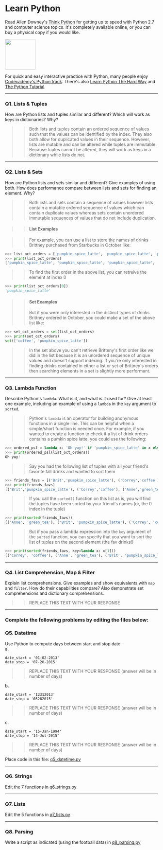 # Learn Python

Read Allen Downey's [Think Python](http://www.greenteapress.com/thinkpython/) for getting up to speed with Python 2.7 and computer science topics. It's completely available online, or you can buy a physical copy if you would like.

<a href="http://www.greenteapress.com/thinkpython/"><img src="img/think_python.png" style="width: 100px;" target="_blank"></a>

For quick and easy interactive practice with Python, many people enjoy [Codecademy's Python track](http://www.codecademy.com/en/tracks/python). There's also [Learn Python The Hard Way](http://learnpythonthehardway.org/book/) and [The Python Tutorial](https://docs.python.org/2/tutorial/).

---

### Q1. Lists &amp; Tuples

How are Python lists and tuples similar and different? Which will work as keys in dictionaries? Why?

>> Both lists and tuples contain an ordered sequence of values such that the values can be identified by the index. They also both allow for duplicated values in their sequence. However, lists are mutable and can be altered while tuples are immutable. Because tuples cannot be altered, they will work as keys in a dictionary while lists do not. 

---

### Q2. Lists &amp; Sets

How are Python lists and sets similar and different? Give examples of using both. How does performance compare between lists and sets for finding an element. Why?

>> Both lists and sets contain a sequence of values however lists contain a mutable ordered sequence of values which can contain duplicate values whereas sets contain unordered immutable sequences of values that do not include duplication.

>> #### List Examples

>> For example, you can use a list to store the names of drinks Brittney purchased from Starbucks in October like:
```python
>>> list_oct_orders = ['pumpkin_spice_latte', 'pumpkin_spice_latte', 'pumpkin_spice_latte', 'coffee', 'pumpkin_spice_latte']
>>> print(list_oct_orders)
['pumpkin_spice_latte', 'pumpkin_spice_latte', 'pumpkin_spice_latte', 'coffee', 'pumpkin_spice_latte']
```
>> To find the first order in the above list, you can retreive the element at index 0
```python
>>> print(list_oct_orders[0])
'pumpkin_spice_latte'
```
>> #### Set Examples
>> But if you were only interested in the distinct types of drinks Brittney ordered in October, you could make a set of the above list like:
```python
>>> set_oct_orders = set(list_oct_orders)
>>> print(set_oct_orders)
set(['coffee', 'pumpkin_spice_latte'])
```
>> In the set above you can't retrieve Britteny's first order like we did in the list because it is an unordered sequence of unique values and doesn't support indexing. If you're only interested in finding drinks contained in either a list or set of Brittney's orders then searching elements in a set is slightly more performant. 

---

### Q3. Lambda Function

Describe Python's `lambda`. What is it, and what is it used for? Give at least one example, including an example of using a `lambda` in the `key` argument to `sorted`.

>> Python's `lambda` is an operator for building anonymous functions in a single line. This can be helpful when a simple/short function is needed once. For example, if you wanted to create a function to check if a list of drink orders contains a pumkin spice latte, you could use the following:
```python
>>> ordered_psl = lambda x: 'Oh yay!' if 'pumpkin_spice_latte' in x else 'Nope...'
>>> print(ordered_psl(list_oct_orders))
Oh yay!
```

>> Say you had the following list of tuples with all your friend's favorite fall drinks and wanted to sort them
```python
>>> friends_favs = [('Brit','pumpkin_spice_latte'), ('Correy','coffee'), ('Anne','green_tea')]
>>> print(friends_favs)
[('Brit','pumpkin_spice_latte'), ('Correy','coffee'), ('Anne','green_tea')]
```
>> If you call the `sorted()` function on this list as is, you will find the tuples have been sorted by your friend's names (or, the 0 index in the tuple)
```python
>>> print(sorted(friends_favs))
[('Anne', 'green_tea'), ('Brit', 'pumpkin_spice_latte'), ('Correy', 'coffee')]
```
>> But if you pass a lambda expression into the `key` argument of the `sorted` function, you can specify that you want to sort the list of tuples on the second element (the fav drinks!)
```python
>>> print(sorted(friends_favs, key=lambda x: x[1]))
[('Correy', 'coffee'), ('Anne', 'green_tea'), ('Brit', 'pumpkin_spice_latte')]
```
---

### Q4. List Comprehension, Map &amp; Filter

Explain list comprehensions. Give examples and show equivalents with `map` and `filter`. How do their capabilities compare? Also demonstrate set comprehensions and dictionary comprehensions.

>> REPLACE THIS TEXT WITH YOUR RESPONSE

---

### Complete the following problems by editing the files below:

### Q5. Datetime
Use Python to compute days between start and stop date.   
a.  

```
date_start = '01-02-2013'    
date_stop = '07-28-2015'
```

>> REPLACE THIS TEXT WITH YOUR RESPONSE (answer will be in number of days)

b.  
```
date_start = '12312013'  
date_stop = '05282015'  
```

>> REPLACE THIS TEXT WITH YOUR RESPONSE (answer will be in number of days)

c.  
```
date_start = '15-Jan-1994'      
date_stop = '14-Jul-2015'  
```

>> REPLACE THIS TEXT WITH YOUR RESPONSE  (answer will be in number of days)

Place code in this file: [q5_datetime.py](python/q5_datetime.py)

---

### Q6. Strings
Edit the 7 functions in [q6_strings.py](python/q6_strings.py)

---

### Q7. Lists
Edit the 5 functions in [q7_lists.py](python/q7_lists.py)

---

### Q8. Parsing
Write a script as indicated (using the football data) in [q8_parsing.py](python/q8_parsing.py)





